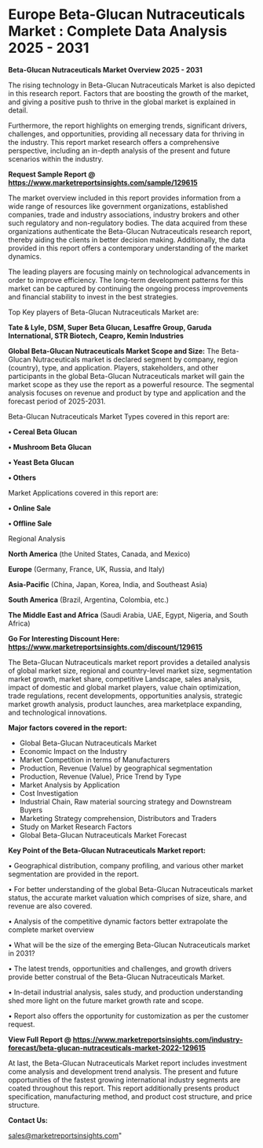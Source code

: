 # Europe Beta-Glucan Nutraceuticals Market : Complete Data Analysis 2025 - 2031

<Strong> Beta-Glucan Nutraceuticals Market Overview 2025 - 2031</strong>

The rising technology in Beta-Glucan Nutraceuticals Market is also depicted in this research report. Factors that are boosting the growth of the market, and giving a positive push to thrive in the global market is explained in detail.

Furthermore, the report highlights on emerging trends, significant drivers, challenges, and opportunities, providing all necessary data for thriving in the industry. This report market research offers a comprehensive perspective, including an in-depth analysis of the present and future scenarios within the industry.

<strong>Request Sample Report @ <a href=https://www.marketreportsinsights.com/sample/129615>https://www.marketreportsinsights.com/sample/129615</a></strong>

The market overview included in this report provides information from a wide range of resources like government organizations, established companies, trade and industry associations, industry brokers and other such regulatory and non-regulatory bodies. The data acquired from these organizations authenticate the Beta-Glucan Nutraceuticals research report, thereby aiding the clients in better decision making. Additionally, the data provided in this report offers a contemporary understanding of the market dynamics.

The leading players are focusing mainly on technological advancements in order to improve efficiency. The long-term development patterns for this market can be captured by continuing the ongoing process improvements and financial stability to invest in the best strategies.

Top Key players of Beta-Glucan Nutraceuticals Market are:

<strong>Tate & Lyle, DSM, Super Beta Glucan, Lesaffre Group, Garuda International, STR Biotech, Ceapro, Kemin Industries</strong>

<strong><b>Global Beta-Glucan Nutraceuticals Market Scope and Size:</b></strong>
The Beta-Glucan Nutraceuticals market is declared segment by company, region (country), type, and application. Players, stakeholders, and other participants in the global Beta-Glucan Nutraceuticals market will gain the market scope as they use the report as a powerful resource. The segmental analysis focuses on revenue and product by type and application and the forecast period of 2025-2031.

Beta-Glucan Nutraceuticals Market Types covered in this report are:

<strong>• Cereal Beta Glucan

• Mushroom Beta Glucan

• Yeast Beta Glucan

• Others</strong>

Market Applications covered in this report are:

<strong>• Online Sale

• Offline Sale</strong> 

Regional Analysis

<strong>North America</strong> (the United States, Canada, and Mexico)

<strong>Europe</strong> (Germany, France, UK, Russia, and Italy)

<strong>Asia-Pacific</strong> (China, Japan, Korea, India, and Southeast Asia)

<strong>South America</strong> (Brazil, Argentina, Colombia, etc.)

<strong>The Middle East and Africa</strong> (Saudi Arabia, UAE, Egypt, Nigeria, and South Africa)

<strong>Go For Interesting Discount Here: <a href=https://www.marketreportsinsights.com/discount/129615>https://www.marketreportsinsights.com/discount/129615</a></strong>

The Beta-Glucan Nutraceuticals market report provides a detailed analysis of global market size, regional and country-level market size, segmentation market growth, market share, competitive Landscape, sales analysis, impact of domestic and global market players, value chain optimization, trade regulations, recent developments, opportunities analysis, strategic market growth analysis, product launches, area marketplace expanding, and technological innovations.

<strong><b>Major factors covered in the report:</b></strong>
<ul>
  <li>Global Beta-Glucan Nutraceuticals Market </li>
  <li>Economic Impact on the Industry</li>
  <li>Market Competition in terms of Manufacturers</li>
  <li>Production, Revenue (Value) by geographical segmentation</li>
  <li>Production, Revenue (Value), Price Trend by Type</li>
  <li>Market Analysis by Application</li>
  <li>Cost Investigation</li>
  <li>Industrial Chain, Raw material sourcing strategy and Downstream Buyers</li>
  <li>Marketing Strategy comprehension, Distributors and Traders</li>
  <li>Study on Market Research Factors</li>
  <li>Global Beta-Glucan Nutraceuticals Market Forecast</li>
</ul>

<strong><b>Key Point of the Beta-Glucan Nutraceuticals Market report:</b></strong>

• Geographical distribution, company profiling, and various other market segmentation are provided in the report.

• For better understanding of the global Beta-Glucan Nutraceuticals market status, the accurate market valuation which comprises of size, share, and revenue are also covered.

• Analysis of the competitive dynamic factors better extrapolate the complete market overview

• What will be the size of the emerging Beta-Glucan Nutraceuticals market in 2031?

• The latest trends, opportunities and challenges, and growth drivers provide better construal of the Beta-Glucan Nutraceuticals Market.

• In-detail industrial analysis, sales study, and production understanding shed more light on the future market growth rate and scope.

• Report also offers the opportunity for customization as per the customer request.

<strong><b>View Full Report @ <a href=https://www.marketreportsinsights.com/industry-forecast/beta-glucan-nutraceuticals-market-2022-129615>https://www.marketreportsinsights.com/industry-forecast/beta-glucan-nutraceuticals-market-2022-129615</a></b></strong>


At last, the Beta-Glucan Nutraceuticals Market report includes investment come analysis and development trend analysis. The present and future opportunities of the fastest growing international industry segments are coated throughout this report. This report additionally presents product specification, manufacturing method, and product cost structure, and price structure.

<strong>Contact Us:</strong>

sales@marketreportsinsights.com"

